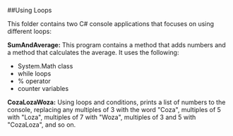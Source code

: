 ##Using Loops

This folder contains two C# console applications that focuses on using different loops:

**SumAndAverage:** This program contains a method that adds numbers and a method that calculates the average. It uses the following:
- System.Math class
- while loops
- % operator
- counter variables

**CozaLozaWoza:** Using loops and conditions, prints a list of numbers to the console, replacing any multiples of 3 with the word "Coza", multiples of 5 with "Loza", multiples of 7 with "Woza", multiples of 3 and 5 with "CozaLoza", and so on.
